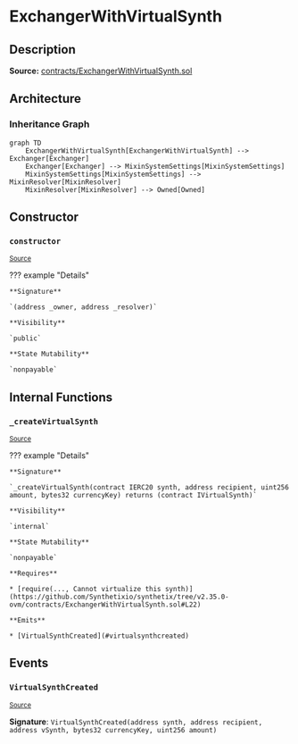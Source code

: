 # ExchangerWithVirtualSynth

## Description

**Source:** [contracts/ExchangerWithVirtualSynth.sol](https://github.com/Synthetixio/synthetix/tree/v2.35.0-ovm/contracts/ExchangerWithVirtualSynth.sol)

## Architecture

### Inheritance Graph

```mermaid
graph TD
    ExchangerWithVirtualSynth[ExchangerWithVirtualSynth] --> Exchanger[Exchanger]
    Exchanger[Exchanger] --> MixinSystemSettings[MixinSystemSettings]
    MixinSystemSettings[MixinSystemSettings] --> MixinResolver[MixinResolver]
    MixinResolver[MixinResolver] --> Owned[Owned]

```

## Constructor

### `constructor`

<sub>[Source](https://github.com/Synthetixio/synthetix/tree/v2.35.0-ovm/contracts/ExchangerWithVirtualSynth.sol#L13)</sub>

??? example "Details"

    **Signature**

    `(address _owner, address _resolver)`

    **Visibility**

    `public`

    **State Mutability**

    `nonpayable`

## Internal Functions

### `_createVirtualSynth`

<sub>[Source](https://github.com/Synthetixio/synthetix/tree/v2.35.0-ovm/contracts/ExchangerWithVirtualSynth.sol#L15)</sub>

??? example "Details"

    **Signature**

    `_createVirtualSynth(contract IERC20 synth, address recipient, uint256 amount, bytes32 currencyKey) returns (contract IVirtualSynth)`

    **Visibility**

    `internal`

    **State Mutability**

    `nonpayable`

    **Requires**

    * [require(..., Cannot virtualize this synth)](https://github.com/Synthetixio/synthetix/tree/v2.35.0-ovm/contracts/ExchangerWithVirtualSynth.sol#L22)

    **Emits**

    * [VirtualSynthCreated](#virtualsynthcreated)

## Events

### `VirtualSynthCreated`

<sub>[Source](https://github.com/Synthetixio/synthetix/tree/v2.35.0-ovm/contracts/ExchangerWithVirtualSynth.sol#L28)</sub>

**Signature**: `VirtualSynthCreated(address synth, address recipient, address vSynth, bytes32 currencyKey, uint256 amount)`
